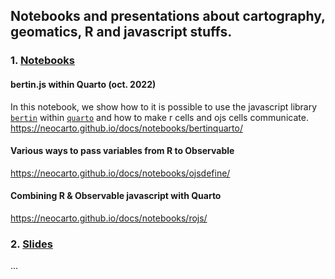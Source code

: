 ## Notebooks and presentations about cartography, geomatics, R and javascript stuffs.

### 1. <ins>Notebooks</ins>

#### bertin.js within Quarto (oct. 2022)

In this notebook, we show how to it is possible to use the javascript library [`bertin`](https://github.com/neocarto/bertin) within [`quarto`](https://quarto.org/) and how to make r cells and ojs cells communicate. https://neocarto.github.io/docs/notebooks/bertinquarto/


#### Various ways to pass variables from R to Observable

https://neocarto.github.io/docs/notebooks/ojsdefine/


#### Combining R & Observable javascript with Quarto

https://neocarto.github.io/docs/notebooks/rojs/

### 2. <ins>Slides</ins>

...